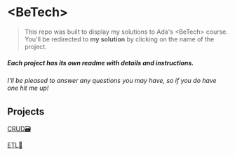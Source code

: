 # \<BeTech>


> This repo was built to display my solutions to Ada's \<BeTech> course. You'll be redirected to <b>my solution</b> by clicking on the name of the project.

##### Each project has its own readme with details and instructions.
###### I'll be pleased to answer any questions you may have, so if you do have one <i>hit me up!</i>

## Projects

[CRUD:card_file_box:](1-CRUD)


[ETL:arrows_counterclockwise:](2-ETL)
